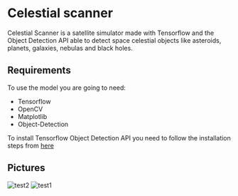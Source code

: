# Celestial scanner
Celestial Scanner is a satellite simulator made with Tensorflow and the Object Detection API able to detect space celestial objects like asteroids, planets, galaxies, nebulas and black holes.

## Requirements
To use the model you are going to need:
- Tensorflow
- OpenCV
- Matplotlib
- Object-Detection

To install Tensorflow Object Detection API you need to follow the installation steps from [here](https://github.com/tensorflow/models/blob/master/research/object_detection/g3doc/tf2.md)

## Pictures
![test2](https://user-images.githubusercontent.com/75722160/218282973-76c1ad0f-7ec0-4bf3-b92b-b44c33e65968.png) ![test1](https://user-images.githubusercontent.com/75722160/218283010-142a8c0f-b2b6-46af-aab0-687ddf67dcaf.png)
